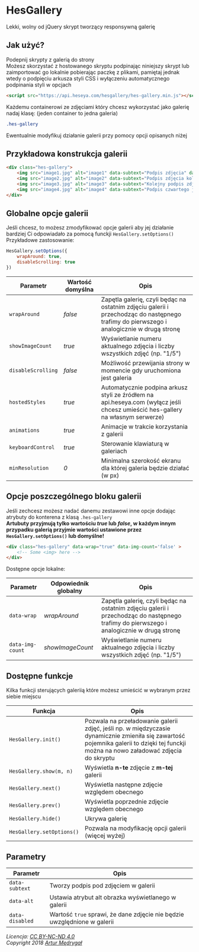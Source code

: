 # HesGallery
Lekki, wolny od jQuery skrypt tworzący responsywną galerię

## Jak użyć?
Podepnij skrypty z galerią do strony  
Możesz skorzystać z hostowanego skryptu podpinając niniejszy skrypt lub zaimportować go lokalnie pobierając paczkę z plikami, pamiętaj jednak wtedy o podpięciu arkusza styli CSS i wyłączeniu automatycznego podpinania styli w opcjach
```html
<script src="https://api.heseya.com/hesgallery/hes-gallery.min.js"></script>
```

Każdemu containerowi ze zdjęciami który chcesz wykorzystać jako galerię nadaj klasę: (jeden container to jedna galeria)
```css
.hes-gallery
```

Ewentualnie modyfikuj działanie galerii przy pomocy opcji opisanych niżej

## Przykładowa konstrukcja galerii
```html
<div class="hes-gallery">
    <img src="image1.jpg" alt="image1" data-subtext="Podpis zdjęcia" data-alt="tekst alternatywny" />
    <img src="image2.jpg" alt="image2" data-subtext="Podpis zdjęcia kolejnego" />
    <img src="image3.jpg" alt="image3" data-subtext="Kolejny podpis zdjęcia" />
    <img src="image4.jpg" alt="image4" data-subtext="Podpis czwartego już zdjęcia" />
</div>
```

## Globalne opcje galerii
Jeśli chcesz, to możesz zmodyfikować opcje galerii aby jej działanie bardziej Ci odpowiadało za pomocą funckji `HesGallery.setOptions()`  
Przykładowe zastosowanie:
```javascript
HesGallery.setOptions({
    wrapAround: true,
    disableScrolling: true
})
```

Parametr|Wartość domyślna|Opis
---|---|---
`wrapAround` | *false* | Zapętla galerię, czyli będąc na ostatnim zdjęciu galerii i przechodząc do następnego trafimy do pierwszego i analogicznie w drugą stronę
`showImageCount` | *true* | Wyświetlanie numeru aktualnego zdjęcia i liczby wszystkich zdjęć (np. "1/5")
`disableScrolling` | *false* | Możliwość przewijania strony w momencie gdy uruchomiona jest galeria
`hostedStyles` | *true* | Automatycznie podpina arkusz styli ze źródłem na api.heseya.com (wyłącz jeśli chcesz umieścić hes-gallery na własnym serwerze)
`animations` | *true* | Animacje w trakcie korzystania z galerii
`keyboardControl` | *true* | Sterowanie klawiaturą w galeriach
`minResolution` | *0* | Minimalna szerokość ekranu dla której galeria będzie działać (w px)

## Opcje poszczególnego bloku galerii
Jeśli zechcesz możesz nadać danemu zestawowi inne opcje dodając atrybuty do konterena z klasą `.hes-gallery`  
**Artubuty przyjmują tylko wartościu *true* lub *false*, w każdym innym przypadku galerią przyjmie wartości ustawione przez `HesGallery.setOptions()` lub domyślne!**
```html
<div class="hes-gallery" data-wrap="true" data-img-count='false' >
    <!-- Some <img> here -->
</div>
```
Dostępne opcje lokalne:  

Parametr | Odpowiednik globalny | Opis
---|---|---
`data-wrap` | *wrapAround* | Zapętla galerię, czyli będąc na ostatnim zdjęciu galerii i przechodząc do następnego trafimy do pierwszego i analogicznie w drugą stronę
`data-img-count` | *showImageCount* | Wyświetlanie numeru aktualnego zdjęcia i liczby wszystkich zdjęć (np. "1/5")

## Dostępne funkcje
Kilka funkcji sterujących galeriią które możesz umieścić w wybranym przez siebie miejscu

Funkcja | Opis
---|---
`HesGallery.init()` | Pozwala na przeładowanie galerii zdjęć, jeśli np. w międzyczasie dynamicznie zmieniła się zawartość pojemnika galerii to dzięki tej funckji można na nowo załadować zdjęcia do skryptu
`HesGallery.show(m, n)` | Wyświetla **n-te** zdjęcie z **m-tej** galerii
`HesGallery.next()` | Wyświetla następne zdjęcie względem obecnego
`HesGallery.prev()` | Wyświetla poprzednie zdjęcie względem obecnego
`HesGallery.hide()` | Ukrywa galerię
`HesGallery.setOptions()` | Pozwala na modyfikację opcji galerii (więcej wyżej)

## Parametry <img>
Parametr | Opis
---|---
`data-subtext` | Tworzy podpis pod zdjęciem w galerii
`data-alt` | Ustawia atrybut alt obrazka wyświetlanego w galerii
`data-disabled` | Wartość `true` sprawi, że dane zdjęcie nie będzie uwzględnione w galerii


*Licencja: [CC BY-NC-ND 4.0](https://creativecommons.org/licenses/by-nc-nd/4.0/)*  
*Copyright 2018 [Artur Mędrygał](mailto:medrygal.artur@gmail.com)*